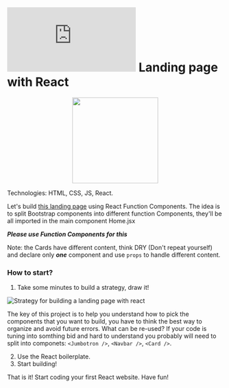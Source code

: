 # ![alt text](https://assets.breatheco.de/apis/img/images.php?blob&random&cat=icon&tags=breathecode,32) Landing page with React 

<p align="center"><img height="200" src="https://github.com/breatheco-de/exercise-landing-page-with-react/blob/master/preview.gif?raw=true" /></p>

Technologies: HTML, CSS, JS, React.

Let's build [this landing page](https://blackrockdigital.github.io/startbootstrap-heroic-features/) using React Function Components.
The idea is to split Bootstrap components into different function Components, they'll be all imported in the main component Home.jsx

***Please use Function Components for this***

Note: the Cards have different content, think DRY (Don't repeat yourself) and declare only ***one*** component and use ```props``` to handle different content.

### How to start?

1. Take some minutes to build a strategy, draw it!

![Strategy for building a landing page with react](https://github.com/breatheco-de/exercise-landing-page-with-react/blob/master/strategy.gif?raw=true)

The key of this project is to help you understand how to pick the components that you want to build, you have to think the best way to organize and avoid future errors. What can be re-used? If your code is tuning into somthing bid and hard to understand you probably will need to split into componets: `<Jumbotron />`, `<Navbar />`, `<Card />`.

2. Use the React boilerplate.
3. Start building!

That is it! Start coding your first React website.
Have fun!
